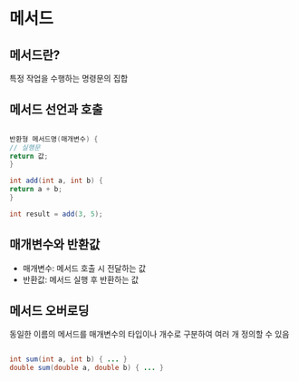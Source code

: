 # 메서드

## 메서드란?

특정 작업을 수행하는 명령문의 집합

## 메서드 선언과 호출

```java

반환형 메서드명(매개변수) {
// 실행문
return 값;
}

int add(int a, int b) {
return a + b;
}

int result = add(3, 5);

```

## 매개변수와 반환값

- 매개변수: 메서드 호출 시 전달하는 값
- 반환값: 메서드 실행 후 반환하는 값

## 메서드 오버로딩

동일한 이름의 메서드를 매개변수의 타입이나 개수로 구분하여 여러 개 정의할 수 있음

```java

int sum(int a, int b) { ... }
double sum(double a, double b) { ... }

```
